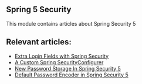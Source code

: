 ## Spring 5 Security

This module contains articles about Spring Security 5

## Relevant articles:

- [Extra Login Fields with Spring Security](https://www.baeldung.com/spring-security-extra-login-fields)
- [A Custom Spring SecurityConfigurer](https://www.baeldung.com/spring-security-custom-configurer)
- [New Password Storage In Spring Security 5](https://www.baeldung.com/spring-security-5-password-storage)
- [Default Password Encoder in Spring Security 5](https://www.baeldung.com/spring-security-5-default-password-encoder)

